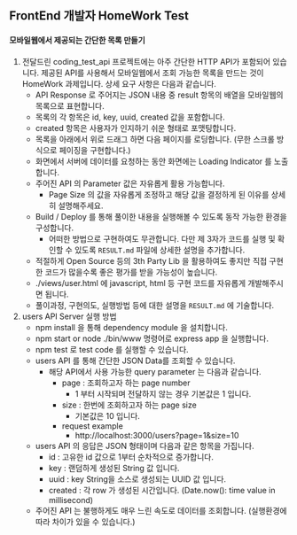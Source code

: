 ## FrontEnd 개발자 HomeWork Test

#### 모바일웹에서 제공되는 간단한 목록 만들기

1. 전달드린 coding_test_api 프로젝트에는 아주 간단한 HTTP API가 포함되어 있습니다. 제공된 API를 사용해서 모바일웹에서 조회 가능한 목록을 만드는 것이 HomeWork 과제입니다. 상세 요구 사항은 다음과 같습니다.
   - API Response 로 주어지는 JSON 내용 중 result 항목의 배열을 모바일웹의 목록으로 표현합니다.
   - 목록의 각 항목은 id, key, uuid, created 값을 포함합니다.
   - created 항목은 사용자가 인지하기 쉬운 형태로 포맷팅합니다.
   - 목록을 아래에서 위로 드래그 하면 다음 페이지를 로딩합니다. (무한 스크롤 방식으로 페이징을 구현합니다.)
   - 화면에서 서버에 데이터를 요청하는 동안 화면에는 Loading Indicator 를 노출합니다.
   - 주어진 API 의 Parameter 값은 자유롭게 활용 가능합니다.
     - Page Size 의 값을 자유롭게 조정하고 해당 값을 결정하게 된 이유를 상세히 설명해주세요.
   - Build / Deploy 를 통해 풀이한 내용을 실행해볼 수 있도록 동작 가능한 환경을 구성합니다.
     - 어떠한 방법으로 구현하여도 무관합니다. 다만 제 3자가 코드를 실행 및 확인할 수 있도록 `RESULT.md` 파일에 상세한 설명을 추가합니다.
   - 적절하게 Open Source 등의 3th Party Lib 을 활용하여도 좋지만 직접 구현한 코드가 많을수록 좋은 평가를 받을 가능성이 높습니다.
   - ./views/user.html 에 javascript, html 등 구현 코드를 자유롭게 개발해주시면 됩니다.
   - 풀이과정, 구현의도, 실행방법 등에 대한 설명을 `RESULT.md` 에 기술합니다.
2. users API Server 실행 방법
   - npm install 을 통해 dependency module 을 설치합니다.
   - npm start or node ./bin/www 명령어로 express app 을 실행합니다.
   - npm test 로 test code 를 실행할 수 있습니다.
   - users API 를 통해 간단한 JSON Data를 조회할 수 있습니다.
     - 해당 API에서 사용 가능한 query parameter 는 다음과 같습니다.
       - page : 조회하고자 하는 page number
         - 1 부터 시작되며 전달하지 않는 경우 기본값은 1 입니다.
       - size : 한번에 조회하고자 하는 page size
         - 기본값은 10 입니다.
       - request example
         - http://localhost:3000/users?page=1&size=10
   - users API 의 응답은 JSON 형태이며 다음과 같은 항목을 가집니다.
     - id : 고유한 id 값으로 1부터 순차적으로 증가합니다.
     - key : 랜덤하게 생성된 String 값 입니다.
     - uuid : key String을 소스로 생성되는 UUID 값 입니다.
     - created : 각 row 가 생성된 시간입니다. (Date.now(): time value in millisecond)
   - 주어진 API 는 불행하게도 매우 느린 속도로 데이터를 조회합니다. (실행환경에 따라 차이가 있을 수 있습니다.)
